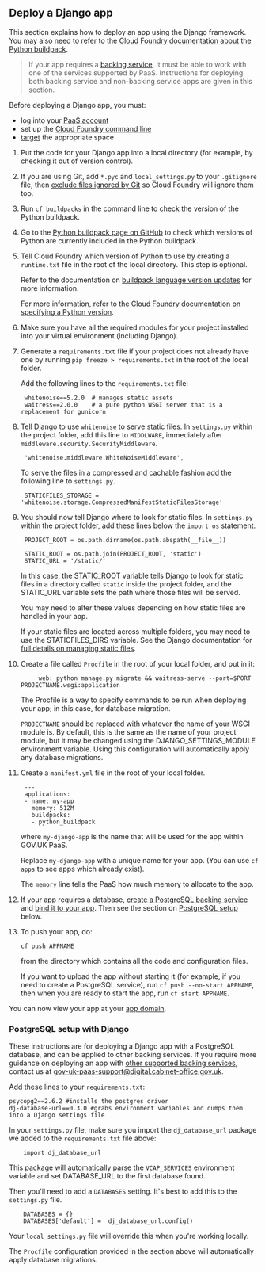 ## Deploy a Django app

This section explains how to deploy an app using the Django framework. You may also need to refer to the [Cloud Foundry documentation about the Python buildpack](https://docs.cloudfoundry.org/buildpacks/python/index.html).

> If your app requires a [backing service](/deploying_services/#deploy-a-backing-or-routing-service), it must be able to work with one of the services supported by PaaS. Instructions for deploying both backing service and non-backing service apps are given in this section.

Before deploying a Django app, you must:

- log into your [PaaS account](get_started.html#get-an-account)
- set up the [Cloud Foundry command line](get_started.html#set-up-command-line)
- [target](deploying_apps.html#set-a-target) the appropriate space

1. Put the code for your Django app into a local directory (for example, by checking it out of version control).

1. If you are using Git, add `*.pyc` and `local_settings.py` to your `.gitignore` file, then
   [exclude files ignored by Git](/deploying_apps.html#excluding-files) so Cloud Foundry will ignore them too.

1. Run `cf buildpacks` in the command line to check the version of the Python buildpack.

1. Go to the [Python buildpack page on GitHub](https://github.com/cloudfoundry/python-buildpack/releases) to check which versions of Python are currently included in the Python buildpack.

1. Tell Cloud Foundry which version of Python to use by creating a `runtime.txt` file in the root of the local directory. This step is optional.

    Refer to the documentation on [buildpack language version updates](deploying_apps.html#buildpack-language-version-updates) for more information.

    For more information, refer to the [Cloud Foundry documentation on specifying a Python version](https://docs.cloudfoundry.org/buildpacks/python/index.html#runtime).

4. Make sure you have all the required modules for your project installed into your virtual environment (including Django).

1. Generate a `requirements.txt` file if your project does not already have one by running `pip freeze > requirements.txt` in the root of the local folder.

    Add the following lines to the `requirements.txt` file:

        whitenoise==5.2.0  # manages static assets
        waitress==2.0.0    # a pure python WSGI server that is a replacement for gunicorn

4. Tell Django to use `whitenoise` to serve static files. In `settings.py` within the project folder, add this line to `MIDDLWARE`, immediately after `middleware.security.SecurityMiddleware`.

        'whitenoise.middleware.WhiteNoiseMiddleware',

    To serve the files in a compressed and cachable fashion add the following line to `settings.py`.

        STATICFILES_STORAGE = 'whitenoise.storage.CompressedManifestStaticFilesStorage'

1. You should now tell Django where to look for static files. In `settings.py` within the project folder, add these lines below the ``import os`` statement.

        PROJECT_ROOT = os.path.dirname(os.path.abspath(__file__))

        STATIC_ROOT = os.path.join(PROJECT_ROOT, 'static')
        STATIC_URL = '/static/'

    In this case, the STATIC_ROOT variable tells Django to look for static files in a directory called ``static`` inside the project folder, and the STATIC_URL variable sets the path where those files will be served.

    You may need to alter these values depending on how static files are handled in your app.

    If your static files are located across multiple folders, you may need to use the STATICFILES_DIRS variable. See the Django documentation for [full details on managing static files](https://docs.djangoproject.com/en/1.9/howto/static-files/).

1. Create a file called `Procfile` in the root of your local folder,
   and put in it:

            web: python manage.py migrate && waitress-serve --port=$PORT PROJECTNAME.wsgi:application

    The Procfile is a way to specify commands to be run when deploying your app; in this case, for database migration.

    `PROJECTNAME` should be replaced with whatever the name of your WSGI module is. By default, this is the same as the name of your project module, but it may be changed using the DJANGO_SETTINGS_MODULE environment variable. Using this configuration will automatically apply any database migrations.

1. Create a `manifest.yml` file in the root of your local folder.

        ---
        applications:
        - name: my-app
          memory: 512M
          buildpacks:
          - python_buildpack

    where `my-django-app` is the name that will be used for the app within GOV.UK PaaS.

    Replace ``my-django-app`` with a unique name for your app. (You can use ``cf apps`` to see apps which already exist).

    The `memory` line tells the PaaS how much memory to allocate to the app.

1. If your app requires a database, [create a PostgreSQL backing service](/deploying_services/postgresql/#set-up-a-postgresql-service) and [bind it to your app](/deploying_services/postgresql/#bind-a-postgresql-service-to-your-app). Then see the section on [PostgreSQL setup](/deploying_apps.html#postgresql-setup-with-django) below.

1. To push your app, do:

    ``cf push APPNAME``

    from the directory which contains all the code and configuration files.

    If you want to upload the app without starting it (for example, if you need to create a PostgreSQL service), run `cf push --no-start APPNAME`, then when you are ready to start the app, run `cf start APPNAME`.

You can now view your app at your [app domain](/orgs_spaces_users.html#regions).

### PostgreSQL setup with Django

These instructions are for deploying a Django app with a PostgreSQL database, and can be applied to other backing services. If you require more guidance on deploying an app with [other supported backing services](/deploying_services/#deploy-a-backing-or-routing-service), contact us at [gov-uk-paas-support@digital.cabinet-office.gov.uk](mailto:gov-uk-paas-support@digital.cabinet-office.gov.uk).

Add these lines to your ``requirements.txt``:

```
psycopg2==2.6.2 #installs the postgres driver
dj-database-url==0.3.0 #grabs environment variables and dumps them into a Django settings file
```

In your `settings.py` file, make sure you import the ``dj_database_url`` package we added to the `requirements.txt` file above:

        import dj_database_url

This package will automatically parse the ``VCAP_SERVICES`` environment variable and set DATABASE_URL to the first database found.

Then you'll need to add a `DATABASES` setting. It's best to add this to the `settings.py` file.

        DATABASES = {}
        DATABASES['default'] =  dj_database_url.config()

Your `local_settings.py` file will override this when you're working locally.

The `Procfile` configuration provided in the section above will automatically apply database migrations.
